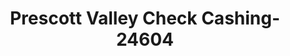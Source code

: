 ---
f_zip-code: 86312
f_state-code: AZ
title: Prescott Valley Check Cashing-24604
f_phone: 928-775-6754
f_city-only: Prescott Valley
f_address: 6432 E Hwy 69 Prescott Valley
f_location-unique-id: '24604'
slug: prescott-valley-check-cashing-24604
updated-on: '2024-05-30T13:46:58.046Z'
created-on: '2024-05-30T13:36:59.803Z'
published-on: '2024-05-30T13:54:32.469Z'
f_city-state: cms/city/prescott-valley-az.md
f_company: cms/company/prescott-valley-check-cashing.md
f_state: cms/state/arizona.md
layout: '[payday-loan].html'
tags: payday-loan
---